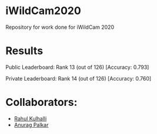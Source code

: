# iWildCam2020
Repository for work done for iWildCam 2020

# Results
Public Leaderboard: Rank 13 (out of 126) [Accuracy: 0.793]

Private Leaderboard: Rank 14 (out of 126) [Accuracy: 0.760]

# Collaborators:
- [Rahul Kulhalli](https://github.com/rahulkulhalli)
- [Anurag Palkar](https://github.com/anuragpalkar)
